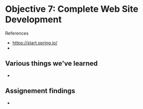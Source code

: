 # Objective 7: Complete Web Site Development

References 
- https://start.spring.io/
- 

## Various things we've learned
-

## Assignement findings

* 